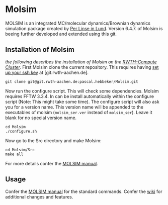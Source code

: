 Molsim
==============

MOLSIM is an  integrated MC/molecular dynamics/Brownian dynamics simulation package created by [Per Linse in Lund](http://www.polyelectrolytes2002.fkem1.lu.se/). Version 6.4.7. of Molsim is beeing further developed and extended using this git.

Installation of Molsim
----------------------
*the following describes the installation of Molsim on the [RWTH-Compute Cluster](https://doc.itc.rwth-aachen.de/display/CC/Home).*
First Molsim clone the current repository. This requires having [set up your ssh key](https://git.rwth-aachen.de/help/ssh/README) at [git.rwth-aachen.de].
```shell
git clone git@git.rwth-aachen.de:pascal.hebbeker/Molsim.git
```
Now run the configure script. This will check some dependencies. Molsim requires FFTW 3.3.4. In can be install automatically within the configure script (Note: This might take some time). The configure script will also ask you for a version name. This version name will be appended to the executables of molsim (`molsim_ser.ver` instead of `molsim_ser`). Leave it blank for no special version name.
```shell
cd Molsim
./configure.sh
```
Now go to the Src directory and make Molsim:
```shell
cd Molsim/Src
make all
```
For more details confer the [MOLSIM manual](http://www.polyelectrolytes2002.fkem1.lu.se/Molsim/Molsim.htm).

Usage
-----
Confer the [MOLSIM manual](http://www.polyelectrolytes2002.fkem1.lu.se/Molsim/Molsim.htm) for the standard commands. Confer the [wiki](https://git.rwth-aachen.de/pascal.hebbeker/Molsim/wikis/home) for additional changes and features.

